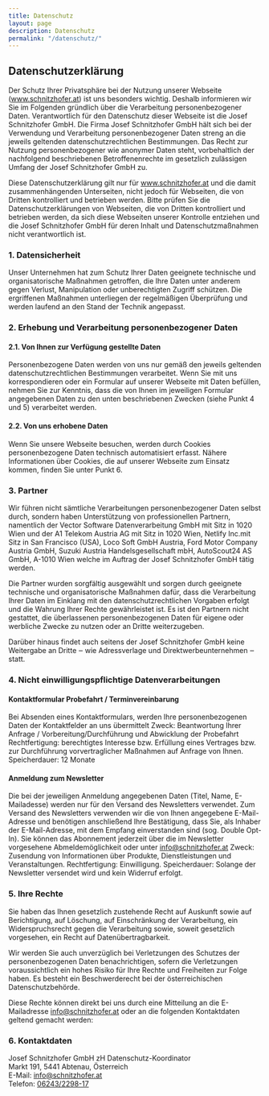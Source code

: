 ```yaml
---
title: Datenschutz
layout: page
description: Datenschutz
permalink: "/datenschutz/"
---
```


## Datenschutzerklärung

Der Schutz Ihrer Privatsphäre bei der Nutzung unserer Webseite (www.schnitzhofer.at) ist uns besonders wichtig. Deshalb informieren wir Sie im Folgenden gründlich über die Verarbeitung personenbezogener Daten. Verantwortlich für den Datenschutz dieser Webseite ist die Josef Schnitzhofer GmbH. Die Firma Josef Schnitzhofer GmbH hält sich bei der Verwendung und Verarbeitung personenbezogener Daten streng an die jeweils geltenden datenschutzrechtlichen Bestimmungen. Das Recht zur Nutzung personenbezogener wie anonymer Daten steht, vorbehaltlich der nachfolgend beschriebenen Betroffenenrechte im gesetzlich zulässigen Umfang der Josef Schnitzhofer GmbH zu.

Diese Datenschutzerklärung gilt nur für www.schnitzhofer.at und die damit zusammenhängenden Unterseiten, nicht jedoch für Webseiten, die von Dritten kontrolliert und betrieben werden. Bitte prüfen Sie die Datenschutzerklärungen von Webseiten, die von Dritten kontrolliert und betrieben werden, da sich diese Webseiten unserer Kontrolle entziehen und die Josef Schnitzhofer GmbH für deren Inhalt und Datenschutzmaßnahmen nicht verantwortlich ist.

### 1. Datensicherheit

Unser Unternehmen hat zum Schutz Ihrer Daten geeignete technische und organisatorische Maßnahmen getroffen, die Ihre Daten unter anderem gegen Verlust, Manipulation oder unberechtigten Zugriff schützen. Die ergriffenen Maßnahmen unterliegen der regelmäßigen Überprüfung und werden laufend an den Stand der Technik angepasst.

### 2. Erhebung und Verarbeitung personenbezogener Daten

#### 2.1. Von Ihnen zur Verfügung gestellte Daten

Personenbezogene Daten werden von uns nur gemäß den jeweils geltenden datenschutzrechtlichen Bestimmungen verarbeitet. Wenn Sie mit uns korrespondieren oder ein Formular auf unserer Webseite mit Daten befüllen, nehmen Sie zur Kenntnis, dass die von Ihnen im jeweiligen Formular angegebenen Daten zu den unten beschriebenen Zwecken (siehe Punkt 4 und 5) verarbeitet werden.

#### 2.2. Von uns erhobene Daten

Wenn Sie unsere Webseite besuchen, werden durch Cookies personenbezogene Daten technisch automatisiert erfasst. Nähere Informationen über Cookies, die auf unserer Webseite zum Einsatz kommen, finden Sie unter Punkt 6.

### 3. Partner

Wir führen nicht sämtliche Verarbeitungen personenbezogener Daten selbst durch, sondern haben Unterstützung von professionellen Partnern, namentlich der Vector Software Datenverarbeitung GmbH mit Sitz in 1020 Wien und der A1 Telekom Austria AG mit Sitz in 1020 Wien, Netlify Inc.mit Sitz in San Francisco (USA), Loco Soft GmbH Austria, Ford Motor Company Austria GmbH, Suzuki Austria Handelsgesellschaft mbH, AutoScout24 AS GmbH, A-1010 Wien  welche im Auftrag der Josef Schnitzhofer GmbH tätig werden.

Die Partner wurden sorgfältig ausgewählt und sorgen durch geeignete technische und organisatorische Maßnahmen dafür, dass die Verarbeitung Ihrer Daten im Einklang mit den datenschutzrechtlichen Vorgaben erfolgt und die Wahrung Ihrer Rechte gewährleistet ist. Es ist den Partnern nicht gestattet, die überlassenen personenbezogenen Daten für eigene oder werbliche Zwecke zu nutzen oder an Dritte weiterzugeben.

Darüber hinaus findet auch seitens der Josef Schnitzhofer GmbH keine Weitergabe an Dritte ‒ wie Adressverlage und Direktwerbeunternehmen ‒ statt.

### 4. Nicht einwilligungspflichtige Datenverarbeitungen

#### Kontaktformular Probefahrt / Terminvereinbarung

Bei Absenden eines Kontaktformulars, werden Ihre personenbezogenen Daten der Kontaktfelder an uns übermittelt
Zweck: Beantwortung Ihrer Anfrage / Vorbereitung/Durchführung und Abwicklung der Probefahrt
Rechtfertigung: berechtigtes Interesse bzw. Erfüllung eines Vertrages bzw. zur Durchführung vorvertraglicher Maßnahmen auf Anfrage von Ihnen.
Speicherdauer: 12 Monate

#### Anmeldung zum Newsletter

Die bei der jeweiligen Anmeldung angegebenen Daten (Titel, Name, E-Mailadesse) werden nur für den Versand des Newsletters verwendet. Zum Versand des Newsletters verwenden wir die von Ihnen angegebene E-Mail-Adresse und benötigen anschließend Ihre Bestätigung, dass Sie, als Inhaber der E-Mail-Adresse, mit dem Empfang einverstanden sind (sog. Double Opt-In). Sie können das Abonnement jederzeit über die im Newsletter vorgesehene Abmeldemöglichkeit oder unter info@schnitzhofer.at
Zweck: Zusendung von Informationen über Produkte, Dienstleistungen und Veranstaltungen.
Rechtfertigung: Einwilligung.
Speicherdauer: Solange der Newsletter versendet wird und kein Widerruf erfolgt.

### 5. Ihre Rechte

Sie haben das Ihnen gesetzlich zustehende Recht auf Auskunft sowie auf Berichtigung, auf Löschung, auf Einschränkung der Verarbeitung, ein Widerspruchsrecht gegen die Verarbeitung sowie, soweit gesetzlich vorgesehen, ein Recht auf Datenübertragbarkeit.

Wir werden Sie auch unverzüglich bei Verletzungen des Schutzes der personenbezogenen Daten benachrichtigen, sofern die Verletzungen voraussichtlich ein hohes Risiko für Ihre Rechte und Freiheiten zur Folge haben. Es besteht ein Beschwerderecht bei der österreichischen Datenschutzbehörde.

Diese Rechte können direkt bei uns durch eine Mitteilung an die E-Mailadresse info@schnitzhofer.at oder an die folgenden Kontaktdaten geltend gemacht werden:

### 6. Kontaktdaten

Josef Schnitzhofer GmbH zH Datenschutz-Koordinator<br>
Markt 191, 5441 Abtenau, Österreich<br>
E-Mail: <a href="mailto:info@schnitzhofer.at">info@schnitzhofer.at</a><br>
Telefon: <a href="tel:00436243229817">06243/2298-17</a>